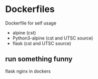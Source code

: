 # Dockerfiles

Dockerfile for self usage

- alpine (cst)
- Python3-alpine (cst and UTSC source)
- flask (cst and UTSC source)


## run something funny

flask nginx in dockers

